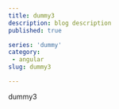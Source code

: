 ```yaml
---
title: dummy3
description: blog description
published: true

series: 'dummy'
category: 
 - angular
slug: dummy3

---
```


dummy3